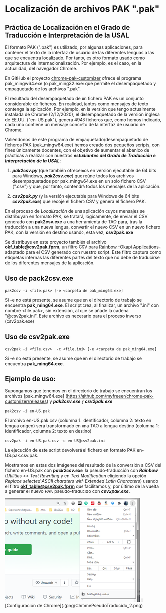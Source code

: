 # Localización de archivos PAK ".pak" 

## Práctica de Localización en el Grado de Traducción e Interpretación de la USAL

El formato PAK (".pak") es utilizado, por algunas aplicaciones, para contener el texto de la interfaz de usuario de las diferentes lenguas a las que se encuentra localizado. Por tanto, es otro formato usado como arquitectura de internacionalización. Por ejemplo, es el caso, en la actualidad, del navegador Chrome.

En GitHub el proyecto [chrome-pak-customizer](https://github.com/myfreeer/chrome-pak-customizer/releases) ofrece el programa pak_mingw64.exe (o pak_ming32.exe) que permite el desempaquetado y empaquetado de los archivos ".pak".

El resultado del desempaquetado de un fichero PAK es un conjunto considerable de ficheros. En realidad, tantos como mensajes de texto contenga la aplicación. Por ejemplo, en la versión que tengo actualmente instalada de Chrome (2/12/2020), el desempaquetado de la versión inglesa de EE.UU. ("en-US.pak"), genera 4946 ficheros que, como hemos indicado, cada uno contiene un mensaje concreto de la interfaz de usuario de Chrome.

Valiéndonos de este programa de empaquetado/desempaquetado de ficheros PAK (pak_mingw64.exe) hemos creado dos pequeños scripts, con fines únicamente docentes, con el objetivo de aumentar el abanico de prácticas a realizar con nuestros ***estudiantes del Grado de Traducción e Interpretación de la USAL***:
1. ***pak2csv.py*** (que también ofrecemos en versión ejecutable de 64 bits para Windows, ***pak2csv.exe***) que reúne todos los archivos desempaquetados por pak_mingw64.exe en un solo fichero CSV (".csv") y que, por tanto, contendrá todos los mensajes de la aplicación.

2. ***csv2pak.py*** (y la versión ejecutable para Windows de 64 bits ***csv2pak.exe***) que recoje el fichero CSV  y genera el fichero PAK. 

En el proceso de *Localización* de una aplicación cuyos mensajes se distribuyan en formato PAK, se tratará, lógicamente, de enviar el CSV generado con **pak2csv.exe** a una herramienta de TAO para, tras la traducción a una nueva lengua, convertir el nuevo CSV en un nuevo fichero PAK, con la versión en destino usando, esta vez, **csv2pak.exe**

Se distribuye en este proyecto también el archivo **okf_table@csv2pak.fprm**, un filtro CSV para [Rainbow -Okapi Applications-](https://bintray.com/okapi/Distribution) adaptado para el CSV generado con nuestro script. Este filtro captura como etiquetas internas las diferentes partes del texto que no debe de traducirse de los diferentes mensajes de la aplicación.

## Uso de pack2csv.exe

```
pak2csv -i <file.pak> [-e <carpeta de pak_ming64.exe]
```
Si -e no está presente, se asume que en el directorio de trabajo se encuentra **pak_ming64.exe**.
El script crea, al finalizar, un archivo ".ini" con nombre <file.pak>, sin extensión, al que se añade la cadena "@csv2pak.ini". Este archivo es necesario para el proceso inverso (csv2pak.exe) 

## Uso de csv2pak.exe

```
csv2pak -i <file.csv>  -c <file.ini> [-e <carpeta de pak_ming64.exe]
```
Si -e no está presente, se asume que en el directorio de trabajo se encuentra **pak_ming64.exe**.


## Ejemplo de uso:

Supongamos que tenemos en el directorio de trabajo se encuentran los archivos [pak_mingw64.exe]  (https://github.com/myfreeer/chrome-pak-customizer/releases) y ***pak2csv.exe*** y ***csv2pak.exe***

```
pak2csv -i en-US.pak
```

El archivo en-US.pak.csv (columna 1: identificador, columna 2: texto en lengua origen) será transformado en una TAO a lengua destino (columna 1: identificador, columna 2: texto en destino)

```
csv2pak -i en-US.pak.csv -c en-US@csv2pak.ini 
```

La ejecución de este script devolverá el fichero en formato PAK en-US.pak.csv.pak.

Mostramos en estas dos imágenes del resultado de la conversión a CSV del fichero en-US.pak con ***pack2csv.exe***, la pseudo-traducción con ***Rainbow***  (*Utilities >> Text Rewriting* y en *Text Modification* eligiendo la opción *Replace selected ASCII charaters with Extended Latin Characters*) usando el filtro **okf_table@csv2pak.fprm** que facilitamos y, por último de la vuelta a generar el nuevo PAK pseudo-traducido con ***csv2pak.exe***.

![Chrome con opciones activadas](./png/ChromePseudoTraducido_1.png)
![Configuración de Chrome](.(png/ChromePseudoTraducido_2.png)
